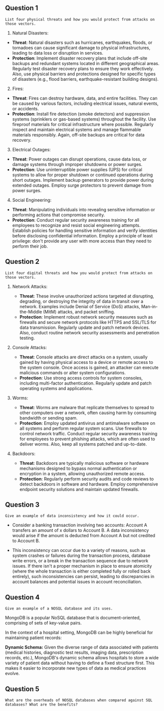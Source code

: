 ## Question 1

```
List four physical threats and how you would protect from attacks on those vectors.
```

1. Natural Disasters:
- **Threat**: Natural disasters such as hurricanes, earthquakes, floods, or tornadoes can cause significant damage to physical infrastructures, leading to data loss or disruption in services.
- **Protection**: Implement disaster recovery plans that include off-site backups and redundant systems located in different geographical areas. Regularly test disaster recovery plans to ensure they work effectively. Also, use physical barriers and protections designed for specific types of disasters (e.g., flood barriers, earthquake-resistant building designs).

2. Fires:
- **Threat**: Fires can destroy hardware, data, and entire facilities. They can be caused by various factors, including electrical issues, natural events, or accidents.
- **Protection**: Install fire detection (smoke detectors) and suppression systems (sprinklers or gas-based systems) throughout the facility. Use fireproof materials for critical infrastructure where possible. Regularly inspect and maintain electrical systems and manage flammable materials responsibly. Again, off-site backups are critical for data recovery.

3. Electrical Outages:
- **Threat**: Power outages can disrupt operations, cause data loss, or damage systems through improper shutdowns or power surges.
- **Protection**: Use uninterruptible power supplies (UPS) for critical systems to allow for proper shutdown or continued operations during short outages. Implement backup generators to provide power during extended outages. Employ surge protectors to prevent damage from power surges.

4. Social Engineering:
- **Threat**: Manipulating individuals into revealing sensitive information or performing actions that compromise security.
- **Protection**: Conduct regular security awareness training for all employees to recognize and resist social engineering attempts. Establish policies for handling sensitive information and verify identities before disclosing confidential information. Employ a principle of least privilege: don't provide any user with more access than they need to perform their job.

## Question 2

```
List four digital threats and how you would protect from attacks on those vectors.
```

1. Network Attacks:
   - **Threat**: These involve unauthorized actions targeted at disrupting, degrading, or destroying the integrity of data in transit over a network. Examples include Denial of Service (DoS) attacks, Man-in-the-Middle (MitM) attacks, and packet sniffing.
   - **Protection**: Implement robust network security measures such as firewalls and secure network protocols like HTTPS and SSL/TLS for data transmission. Regularly update and patch network devices. Also, conduct routine network security assessments and penetration testing.

2. Console Attacks:
   - **Threat**: Console attacks are direct attacks on a system, usually gained by having physical access to a device or remote access to the system console. Once access is gained, an attacker can execute malicious commands or alter system configurations.
   - **Protection**: Use strong access controls for system consoles, including multi-factor authentication. Regularly update and patch operating systems and applications. 

3. Worms:
   - **Threat**: Worms are malware that replicate themselves to spread to other computers over a network, often causing harm by consuming bandwidth or sending spam.
   - **Protection**: Employ updated antivirus and antimalware software on all systems and perform regular system scans. Use firewalls to control network traffic. Conduct regular security awareness training for employees to prevent phishing attacks, which are often used to deliver worms. Also, keep all systems patched and up-to-date.

4. Backdoors:
   - **Threat**: Backdoors are typically malicious software or hardware mechanisms designed to bypass normal authentication or encryption in a system, allowing unauthorized remote access.
   - **Protection**: Regularly perform security audits and code reviews to detect backdoors in software and hardware. Employ comprehensive endpoint security solutions and maintain updated firewalls. 

## Question 3 

```
Give an example of data inconsistency and how it could occur.
```

- Consider a banking transaction involving two accounts: Account A transfers an amount of x dollars to Account B. A data inconsistency would arise if the amount is deducted from Account A but not credited to Account B.

- This inconsistency can occur due to a variety of reasons, such as system crashes or failures during the transaction process, database write errors, or a break in the transaction sequence due to network issues. If there isn't a proper mechanism in place to ensure atomicity (where the whole transaction is either completed fully or rolled back entirely), such inconsistencies can persist, leading to discrepancies in account balances and potential issues in account reconciliation.
## Question 4  

```
Give an example of a NOSQL database and its uses.
```

MongoDB is a popular NoSQL database that is document-oriented, comprising of sets of key-value pairs. 

In the context of a hospital setting, MongoDB can be highly beneficial for maintaining patient records:

**Dynamic Schema:** Given the diverse range of data associated with patients (medical histories, diagnostic test results, imaging data, prescription records, etc.), MongoDB's dynamic schema allows hospitals to store a wide variety of patient data without having to define a fixed structure first. This makes it easier to incorporate new types of data as medical practices evolve.
## Question 5

```
What are the overheads of NOSQL databases when compared against SQL databases? What are the benefits?
```